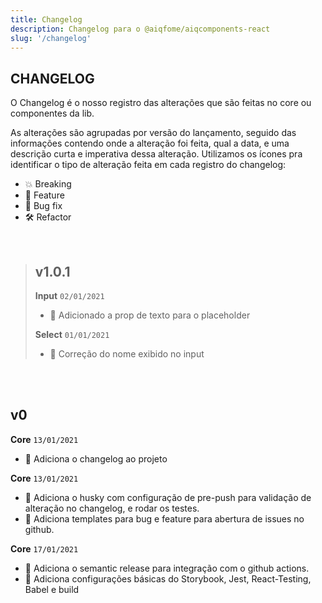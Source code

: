 ```yaml
---
title: Changelog
description: Changelog para o @aiqfome/aiqcomponents-react
slug: '/changelog'
---
```


## CHANGELOG

O Changelog é o nosso registro das alterações que são feitas no core ou componentes da lib.

As alterações são agrupadas por versão do lançamento, seguido das informações contendo onde a alteração foi feita, qual a data, e uma descrição curta e imperativa dessa alteração.
Utilizamos os ícones pra identificar o tipo de alteração feita em cada registro do changelog:

- 💥 Breaking
- 🚀 Feature
- 🐛 Bug fix
- 🛠 Refactor

<br/>

> ## v1.0.1
>
> **Input** `02/01/2021`
>
> - 🚀 Adicionado a prop de texto para o placeholder
>
> **Select** `01/01/2021`
>
> - 🐛 Correção do nome exibido no input

<br/><br/>

<!-- CHANGELOG:INSERTS -->

## v0

**Core** `13/01/2021`

- 🚀 Adiciona o changelog ao projeto

**Core** `13/01/2021`

- 🚀 Adiciona o husky com configuração de pre-push para validação de alteração no changelog, e rodar os testes.
- 🚀 Adiciona templates para bug e feature para abertura de issues no github.

**Core** `17/01/2021`

- 🚀 Adiciona o semantic release para integração com o github actions.
- 🚀 Adiciona configurações básicas do Storybook, Jest, React-Testing, Babel e build
